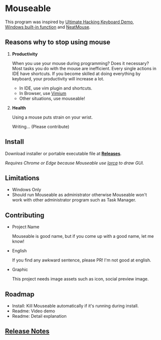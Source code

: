 # Mouseable

This program was inspired by
[Ultimate Hacking Keyboard Demo](https://youtu.be/4rjnkHqnA3s?t=20),  
[Windows built-in function](https://support.microsoft.com/en-us/windows/use-mouse-keys-to-move-the-mouse-pointer-9e0c72c8-b882-7918-8e7b-391fd62adf33)
and [NeatMouse](https://github.com/neatdecisions/neatmouse).

## Reasons why to stop using mouse

1. **Productivity**

   When you use your mouse during programming? Does it necessary? Most tasks you do with the mouse are
   inefficient. Every single actions in IDE have shortcuts. If you become skilled at doing everything by
   keyboard, your productivity will increase a lot.

    * In IDE, use vim plugin and shortcuts.
    * In Browser,
      use [Vimium](https://chrome.google.com/webstore/detail/vimium/dbepggeogbaibhgnhhndojpepiihcmeb?hl=en)
    * Other situations, use mouseable!


2. **Health**

   Using a mouse puts strain on your wrist.

   Writing... (Please contribute)

## Install

Download installer or portable executable file
at **[Releases](https://github.com/wirekang/mouseable/releases)**.

*Requires Chrome or Edge because Mouseable use [lorca](https://github.com/zserge/lorca) to draw GUI.*

## Limitations

* Windows Only
* Should run Mouseable as administrator otherwise Mouseable won't work with other administrator program such
  as Task Manager.

## Contributing

* Project Name

  Mouseable is good name, but if you come up with a good name, let me know!


* English

  If you find any awkward sentence, please PR! I'm not good at english.


* Graphic

  This project needs image assets such as icon, social preview image.

## Roadmap

* Install: Kill Mouseable automatically if it's running during install.
* Readme: Video demo
* Readme: Detail explanation

## [Release Notes](release-notes.md)
